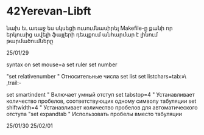 # 42Yerevan-Libft

նախ եւ առաջ ես սկսեցի ուսումնասիրել Makefile-ը քանի որ երկուսից ավելի ֆայլերի դեպքում անհարմար է լինում թարմածումները

25/01/29

syntax on
set mouse=a
set ruler
set number

"set relativenumber " Относительные числа
set list
set listchars=tab:»\ ,trail:-

set smartindent    " Включает умный отступ
set tabstop=4      " Устанавливает количество пробелов, соответствующих одному символу табуляции
set shiftwidth=4   " Устанавливает количество пробелов для автоматического отступа
"set expandtab      " Использовать пробелы вместо табуляции

25/01/30
25/02/01
